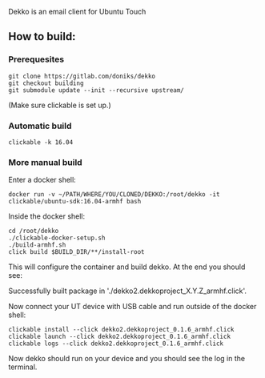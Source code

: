 Dekko is an email client for Ubuntu Touch

## How to build:
### Prerequesites

```
git clone https://gitlab.com/doniks/dekko
git checkout building
git submodule update --init --recursive upstream/
```
(Make sure clickable is set up.)

### Automatic build
`clickable -k 16.04`

### More manual build
Enter a docker shell:

`docker run -v ~/PATH/WHERE/YOU/CLONED/DEKKO:/root/dekko -it clickable/ubuntu-sdk:16.04-armhf bash`

Inside the docker shell:

```
cd /root/dekko
./clickable-docker-setup.sh
./build-armhf.sh
click build $BUILD_DIR/**/install-root
```

This will configure the container and build dekko. At the end you should see:

Successfully built package in './dekko2.dekkoproject_X.Y.Z_armhf.click'.

Now connect your UT device with USB cable and run outside of the docker shell:

```
clickable install --click dekko2.dekkoproject_0.1.6_armhf.click
clickable launch --click dekko2.dekkoproject_0.1.6_armhf.click
clickable logs --click dekko2.dekkoproject_0.1.6_armhf.click
```

Now dekko should run on your device and you should see the log in the terminal.

